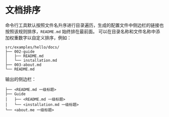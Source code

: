 # 文档排序

命令行工具默认按照文件名升序进行目录遍历，生成的配置文件中侧边栏的链接也按照该规则排序，`README.md` 始终排在最前面。
可以在目录名称和文件名称中添加权重数字以自定义排序，例如：

```
src/examples/hello/docs/
├── 002-guide
│   ├── README.md
│   └── installation.md
├── 003-about.md
└── README.md
```

输出的侧边栏：

```
├── <README.md 一级标题>
├── Guide
│   ├── <README.md 一级标题>
│   └── <installation.md 一级标题>
└── <about.me 一级标题>
```
